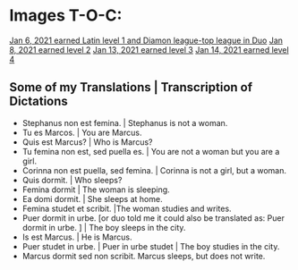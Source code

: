 # Images T-O-C:
[Jan 6, 2021 earned Latin level 1 and Diamon league-top league in Duo](https://github.com/EO4wellness/T-I-L/blob/main/polyglot/la-otra/images/latin/2021-01-06-latin-level-1.png)
[Jan 8, 2021 earned level 2](https://github.com/EO4wellness/T-I-L/blob/main/polyglot/la-otra/images/latin/2021-01-08_latin-crown2-earned-level2.png)
[Jan 13, 2021 earned level 3](https://github.com/EO4wellness/T-I-L/blob/main/polyglot/la-otra/images/latin/2021-01-10-earned-level3-latin-skillset1-castle1.png)
[Jan 14, 2021 earned level 4](https://github.com/EO4wellness/T-I-L/blob/main/polyglot/la-otra/images/latin/2021-01-13-earned%20crown%20and%20next%20level%20up.png)


## Some of my Translations | Transcription of Dictations 
* Stephanus non est femina. | Stephanus is not a woman. 
* Tu es Marcos. | You are Marcus. 
* Quis est Marcus?  | Who is Marcus? 
* Tu femina non est, sed puella es. | You are not a woman but you are a girl. 
* Corinna non est puella, sed femina. | Corinna is not a girl, but a woman. 
* Quis dormit. | Who sleeps?
* Femina dormit | The woman is sleeping. 
* Ea domi dormit. | She sleeps at home. 
* Femina studet et scribit. |The woman studies and writes. 
* Puer dormit in urbe. [or duo told me it could also be translated as: Puer dormit in urbe. ] | The boy sleeps in the city. 
* Is est Marcus. | He is Marcus. 
* Puer studet in urbe. | Puer in urbe studet | The boy studies in the city. 
* Marcus dormit sed non scribit. Marcus sleeps, but does not write. 
